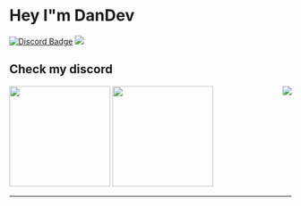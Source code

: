# Hey I"m DanDev
[![Discord Badge](https://img.shields.io/badge/-Discord-9B9B9B?style=flat-square&logo=Discord&logoColor=white)](https://discord.gg/gq8HEbXVeZ) 
![](https://komarev.com/ghpvc/?username=dandev95&label=Views&color=lightgrey&style=flat)

Check my discord
---
<p align="center">
  
<a href="https://github.com/dandev95">
  <a href="https://discord.com/users/886034639045660712">
  <img src="https://lanyard-profile-readme.vercel.app/api/886034639045660712?hideTimestamp=true&idleMessage=Just%20chillin'%20at%20the%20moment..." align="right" />
</a>
  <div>
  <img height="180em" src="https://github-readme-stats.vercel.app/api?username=dandev95&show_icons=true&title_color=5865F2&icon_color=5865F2&text_color=FFFFFF&bg_color=171B23&include_all_commits=true&count_private=true"/>
  <img height="180em" src="https://github-readme-stats.vercel.app/api/top-langs/?username=dandev95&layout=compact&langs_count=8&title_color=5865F2&icon_color=5865F2&text_color=FFFFFF&bg_color=171B23"/>
  </div>
  
</a>
  
</p>

---
